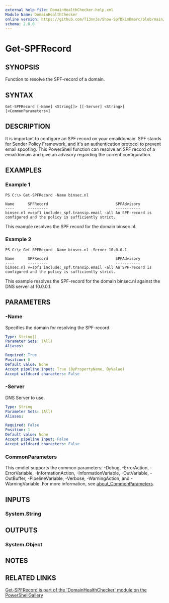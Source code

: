 ```yaml
---
external help file: DomainHealthChecker-help.xml
Module Name: DomainHealthChecker
online version: https://github.com/T13nn3s/Show-SpfDkimDmarc/blob/main/public/CmdletHelp/Get-SPFRecord.md
schema: 2.0.0
---
```


# Get-SPFRecord

## SYNOPSIS
Function to resolve the SPF-record of a domain.

## SYNTAX

```
Get-SPFRecord [-Name] <String[]> [[-Server] <String>] [<CommonParameters>]
```

## DESCRIPTION
It is important to configure an SPF record on your emaildomain.
SPF stands for Sender Policy Framework, and it's an authentication protocol to prevent email spoofing.
This PowerShell function can resolve an SPF record of a emaildomain and give an advisory regarding the current configuration.

## EXAMPLES

### Example 1
```
PS C:\> Get-SPFRecord -Name binsec.nl

Name      SPFRecord                              SPFAdvisory
----      ---------                              -----------
binsec.nl v=spf1 include:_spf.transip.email -all An SPF-record is configured and the policy is sufficiently strict.
```

This example resolves the SPF record for the domain binsec.nl.

### Example 2
```
PS C:\> Get-SPFRecord -Name binsec.nl -Server 10.0.0.1

Name      SPFRecord                              SPFAdvisory
----      ---------                              -----------
binsec.nl v=spf1 include:_spf.transip.email -all An SPF-record is configured and the policy is sufficiently strict.
```

This example resolves the SPF-record for the domain binsec.nl against the DNS server at 10.0.0.1.

## PARAMETERS

### -Name
Specifies the domain for resolving the SPF-record.

```yaml
Type: String[]
Parameter Sets: (All)
Aliases:

Required: True
Position: 0
Default value: None
Accept pipeline input: True (ByPropertyName, ByValue)
Accept wildcard characters: False
```

### -Server
DNS Server to use.

```yaml
Type: String
Parameter Sets: (All)
Aliases:

Required: False
Position: 1
Default value: None
Accept pipeline input: False
Accept wildcard characters: False
```

### CommonParameters
This cmdlet supports the common parameters: -Debug, -ErrorAction, -ErrorVariable, -InformationAction, -InformationVariable, -OutVariable, -OutBuffer, -PipelineVariable, -Verbose, -WarningAction, and -WarningVariable. For more information, see [about_CommonParameters](http://go.microsoft.com/fwlink/?LinkID=113216).

## INPUTS

### System.String
## OUTPUTS

### System.Object
## NOTES

## RELATED LINKS

[Get-SPFRecord is part of the 'DomainHealthChecker' module on the PowerShellGallery](https://www.powershellgallery.com/packages/DomainHealthChecker/)

